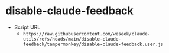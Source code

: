 # disable-claude-feedback

- Script URL
    - `https://raw.githubusercontent.com/weseek/claude-utils/refs/heads/main/disable-claude-feedback/tampermonkey/disable-claude-feedback.user.js`
